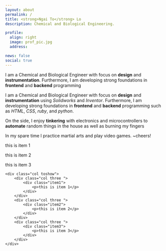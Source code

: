 ```yaml
---
layout: about
permalink: /
title: <strong>Ngai To</strong> Lo
description: Chemical and Biological Engineering. 

profile:
  align: right
  image: prof_pic.jpg
  address: 

news: false
social: true
---
```



I am a Chemical and Biological Engineer with focus on __design__ and __instrumentation__. Furthermore, I am developing strong foundations in __frontend__ and __backend__ programming


I am a Chemical and Biological Engineer with focus on __design__ and __instrumentation__ using *Solidworks* and *Inventor*. Furthermore, I am developing strong foundations in __frontend__ and __backend__ programming such as *HTML*, *CSS*, *ruby*, and *python*.

On the side, I enjoy __tinkering__ with electronics and microcontrollers to __automate__ random things in the house as well as burning my fingers

In my spare time I practice martial arts and play video games. ~cheers!


<div class="skills">
	<div class="col trigger">
		<div class="col one ">
			<div class="item1">
				<p>this is item 1</p>
			</div>
		</div>
		<div class="col one ">
			<div class="item2">
				<p>this is item 2</p>
			</div>
		</div>
		<div class="col one ">
			<div class="item3">
				<p>this is item 3</p>
			</div>
		</div>
	</div>

	<div class="col toshow">
		<div class="col three ">
			<div class="item1">
				<p>this is item 1</p>
			</div>
		</div>
		<div class="col three ">
			<div class="item2">
				<p>this is item 2</p>
			</div>
		</div>
		<div class="col three ">
			<div class="item3">
				<p>this is item 3</p>
			</div>
		</div>
	</div>
</div>



